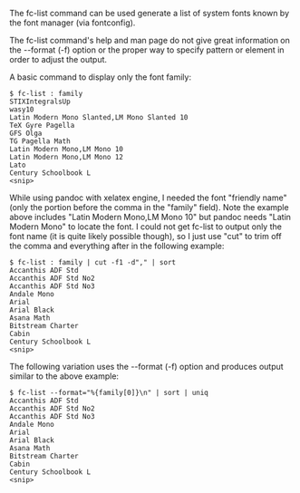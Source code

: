 The fc-list command can be used generate a list of system fonts known by the font manager (via fontconfig).

The fc-list command's help and man page do not give great information on the --format (-f) option or the proper way to specify pattern or element in order to adjust the output.

A basic command to display only the font family:

```
$ fc-list : family
STIXIntegralsUp
wasy10
Latin Modern Mono Slanted,LM Mono Slanted 10
TeX Gyre Pagella
GFS Olga
TG Pagella Math
Latin Modern Mono,LM Mono 10
Latin Modern Mono,LM Mono 12
Lato
Century Schoolbook L
<snip>
```

While using pandoc with xelatex engine, I needed the font "friendly name" (only the portion before the comma in the "family" field). Note the example above includes "Latin Modern Mono,LM Mono 10" but pandoc needs "Latin Modern Mono" to locate the font. I could not get fc-list to output only the font name (it is quite likely possible though), so I just use "cut" to trim off the comma and everything after in the following example:
```
$ fc-list : family | cut -f1 -d"," | sort
Accanthis ADF Std
Accanthis ADF Std No2
Accanthis ADF Std No3
Andale Mono
Arial
Arial Black
Asana Math
Bitstream Charter
Cabin
Century Schoolbook L
<snip>
```


The following variation uses the --format (-f) option and produces output similar to the above example:
```
$ fc-list --format="%{family[0]}\n" | sort | uniq
Accanthis ADF Std
Accanthis ADF Std No2
Accanthis ADF Std No3
Andale Mono
Arial
Arial Black
Asana Math
Bitstream Charter
Cabin
Century Schoolbook L
<snip>
```

